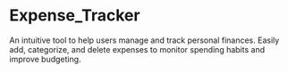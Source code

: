 # Expense_Tracker
An intuitive tool to help users manage and track personal finances. Easily add, categorize, and delete expenses to monitor spending habits and improve budgeting.
